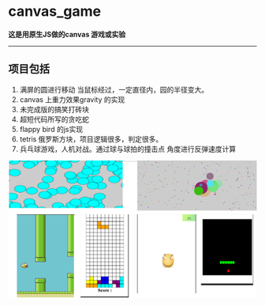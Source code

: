 # canvas_game
**这是用原生JS做的canvas 游戏或实验**

----
## 项目包括

1. 满屏的圆进行移动  当鼠标经过，一定直径内，园的半径变大。
2. canvas 上重力效果gravity 的实现
3. 未完成版的搞笑打砖块
4. 超短代码所写的贪吃蛇
5. flappy bird 的js实现
6. tetris 俄罗斯方块，项目逻辑很多，判定很多。
7. 兵乓球游戏，人机对战。通过球与球拍的撞击点 角度进行反弹速度计算

![演示](https://github.com/vivipure/canvas_game/blob/master/demonstrate.png)
